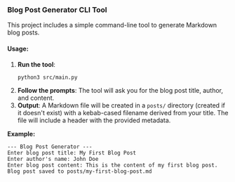 ### Blog Post Generator CLI Tool

This project includes a simple command-line tool to generate Markdown blog posts.

#### Usage:

1.  **Run the tool**:
    ```bash
    python3 src/main.py
    ```
2.  **Follow the prompts**: The tool will ask you for the blog post title, author, and content.
3.  **Output**: A Markdown file will be created in a `posts/` directory (created if it doesn't exist) with a kebab-cased filename derived from your title. The file will include a header with the provided metadata.

**Example:**

```
--- Blog Post Generator ---
Enter blog post title: My First Blog Post
Enter author's name: John Doe
Enter blog post content: This is the content of my first blog post.
Blog post saved to posts/my-first-blog-post.md
```